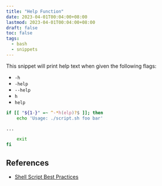```yaml
---
title: "Help Function"
date: 2023-04-01T00:04:00+08:00
lastmod: 2023-04-01T00:04:00+08:00
draft: false
toc: false
tags:
  - bash
  - snippets
---
```


This snippet will print help text when given the following flags:

- `-h`
- `-help`
- `--help`
- `h`
- `help`

```bash
if [[ "${1-}" =~ ^-*h(elp)?$ ]]; then
    echo 'Usage: ./script.sh foo bar'

...

    exit
fi
```

## References
- [Shell Script Best Practices](https://sharats.me/posts/shell-script-best-practices/)
